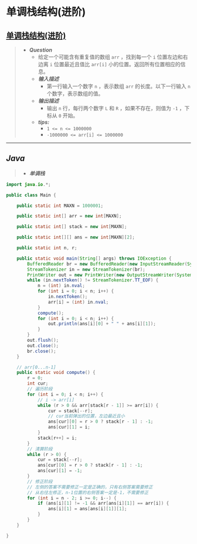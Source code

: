 # 单调栈结构(进阶)

## [单调栈结构(进阶)](https://www.nowcoder.com/practice/2a2c00e7a88a498693568cef63a4b7bb)

> - ***Question***
>   - 给定一个可能含有重复值的数组 `arr` ，找到每一个 `i` 位置左边和右边离 `i` 位置最近且值比 `arr[i]` 小的位置。返回所有位置相应的信息。
>   - ***输入描述***
>     - 第一行输入一个数字 `n` ，表示数组 `arr` 的长度。以下一行输入 `n` 个数字，表示数组的值。
>   - ***输出描述***
>     - 输出 `n` 行，每行两个数字 `L` 和 `R` ，如果不存在，则值为 `-1` ，下标从 `0` 开始。
>   - ***tips:***
>     - `1 <= n <= 1000000`
>     - `-1000000 <= arr[i] <= 1000000`

---

## *Java*

> - ***单调栈***

```java
import java.io.*;

public class Main {

    public static int MAXN = 1000001;

    public static int[] arr = new int[MAXN];

    public static int[] stack = new int[MAXN];

    public static int[][] ans = new int[MAXN][2];

    public static int n, r;

    public static void main(String[] args) throws IOException {
        BufferedReader br = new BufferedReader(new InputStreamReader(System.in));
        StreamTokenizer in = new StreamTokenizer(br);
        PrintWriter out = new PrintWriter(new OutputStreamWriter(System.out));
        while (in.nextToken() != StreamTokenizer.TT_EOF) {
            n = (int) in.nval;
            for (int i = 0; i < n; i++) {
                in.nextToken();
                arr[i] = (int) in.nval;
            }
            compute();
            for (int i = 0; i < n; i++) {
                out.println(ans[i][0] + " " + ans[i][1]);
            }
        }
        out.flush();
        out.close();
        br.close();
    }

    // arr[0...n-1]
    public static void compute() {
        r = 0;
        int cur;
        // 遍历阶段
        for (int i = 0; i < n; i++) {
            // i -> arr[i]
            while (r > 0 && arr[stack[r - 1]] >= arr[i]) {
                cur = stack[--r];
                // cur当前弹出的位置，左边最近且小
                ans[cur][0] = r > 0 ? stack[r - 1] : -1;
                ans[cur][1] = i;
            }
            stack[r++] = i;
        }
        // 清算阶段
        while (r > 0) {
            cur = stack[--r];
            ans[cur][0] = r > 0 ? stack[r - 1] : -1;
            ans[cur][1] = -1;
        }
        // 修正阶段
        // 左侧的答案不需要修正一定是正确的，只有右侧答案需要修正
        // 从右往左修正，n-1位置的右侧答案一定是-1，不需要修正
        for (int i = n - 2; i >= 0; i--) {
            if (ans[i][1] != -1 && arr[ans[i][1]] == arr[i]) {
                ans[i][1] = ans[ans[i][1]][1];
            }
        }
    }

}
```
